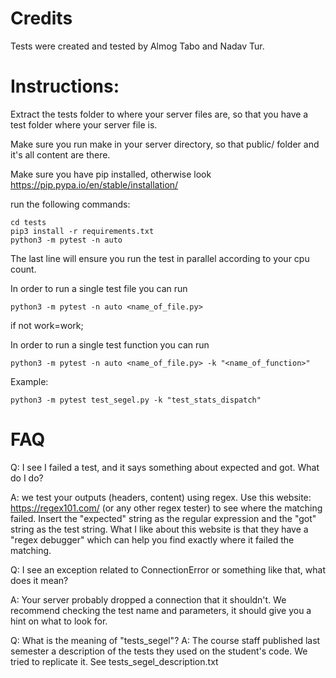 # Credits

Tests were created and tested by Almog Tabo and Nadav Tur.



# Instructions:

Extract the tests folder to where your server files are, so that you have a test folder where your server file is.

Make sure you run make in your server directory, so that public/ folder and it's all content are there.

Make sure you have pip installed, otherwise look https://pip.pypa.io/en/stable/installation/

run the following commands:

```
cd tests
pip3 install -r requirements.txt
python3 -m pytest -n auto
```

The last line will ensure you run the test in parallel according to your cpu count.

In order to run a single test file you can run

```
python3 -m pytest -n auto <name_of_file.py>
```
if not work=work;

In order to run a single test function you can run

```
python3 -m pytest -n auto <name_of_file.py> -k "<name_of_function>"
```

Example:

```
python3 -m pytest test_segel.py -k "test_stats_dispatch"
```



# FAQ

Q: I see I failed a test, and it says something about expected and got. What do I do?

A: we test your outputs (headers, content) using regex. Use this website: https://regex101.com/ (or any other regex tester) to see where the matching failed. Insert the "expected" string as the regular expression and the "got" string as the test string.
What I like about this website is that they have a "regex debugger" which can help you find exactly where it failed the matching.

Q: I see an exception related to ConnectionError or something like that, what does it mean?

A: Your server probably dropped a connection that it shouldn't. We recommend checking the test name and parameters, it should give you a hint on what to look for. 

Q: What is the meaning of "tests_segel"?
A: The course staff published last semester a description of the tests they used on the student's code. We tried to replicate it. See tests_segel_description.txt